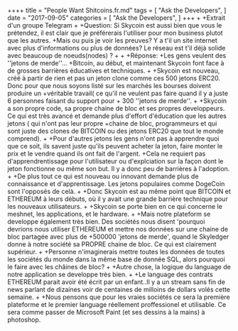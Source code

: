 ++++ title = "People Want Shitcoins.fr.md" tags = [ "Ask the Developers", ] date = "2017-09-05" categories = [ "Ask the Developers", ] +++
+
+Extrait d'un groupe Telegram
+
+Question:
Si Skycoin est aussi bien que vous le prétendez, il est clair que je préférerais l'utiliser pour mon business plutot que les autres.
+Mais ou puis je voir les preuves? Y a t'il un site internet avec plus d'informations ou plus de données? Le réseau est t'il déjà solide avec beaucoup de noeuds(nodes) ?
+
+
+Réponse:
+Les gens veulent des ''jetons de merde''...
+Bitcoin, au début, et maintenant Skycoin font face à de grosses barrières éducatives et techniques.
+
+Skycoin est nouveau, créé à partir de rien et pas un jeton clone comme ces 500 jetons ERC20. Donc pour que nous soyons listé sur les marchés les bourses doivent produire un
+véritable travail( ce qu'il ne veulent pas faire quand il y a juste 6 personnes faisant du support pour + 300 ''jetons de merde''.
+
+Skycoin a son propre code, sa propre chaine de bloc et ses propres developpeurs. Ce qui est très avancé et demande plus d'effort d'éducation que les autres jetons ( qui n'ont pas leur propre
+chaine de bloc, programmeurs et qui sont juste des clones de BITCOIN ou des jetons ERC20 que tout le monde comprend).
+
+Pour d'autres jetons les gens n'ont pas à apprendre quoi que ce soit, ils savent juste qu'ils peuvent acheter la jeton, faire monter le prix et le vendre quand ils ont fait de l'argent.
+Cela ne requiert pas d'apprendrentissage pour l'utilisateur ou d'explciation sur la façon dont le jeton fonctionne ou même son but. Il y a donc peu de barrières à l'adoption.
+
+De plus tout ce qui est nouveau ou innovant demande plus de connaissance et d'apprentissage. Les jetons populaires comme DogeCoin sont l'opposés de celà.
+
+Donc Skycoin est au même point que BITCOIN et ETHEREUM à leurs débuts, où il y avait une grande barrière technique pour les nouveaux utilisateurs.
+
+Skycoin se porte bien en ce qui concerne le meshnet, les applications, et le hardware.
+
+Mais notre plateform se developpe également très bien. Des sociétés nous disent 'pourquoi devrions nous utiliser ETHEREUM et mettre nos données sur une chaine de bloc partagée avec plus de
+500000 'jetons de merde', quand le Skyledger donne à notre société sa PROPRE chaine de bloc. Ce qui est clairement supérieur.
+
+Personne n'imaginerais mettre toutes les données de toutes les sociétés du monde dans la même base de donnée SQL, alors pourquoi le faire avec les châines de bloc?
+
+Autre chose, la logique du language de notre application se developpe très bien.
+
+Le language des contrats ETHEREUM parait avoir été écrit par un enfant..Il y a un stream sans fin de news parlant de dizaines voir de centaines de milloins de dollars volés cette semaine.
+
+Nous pensons que pour les vraies sociétés ce sera la première plateforme et le premier language réellement proffessionel et utilisable. Ce sera comme passer de Microsoft Paint (et ses dessins à la mains) à photoshop.
